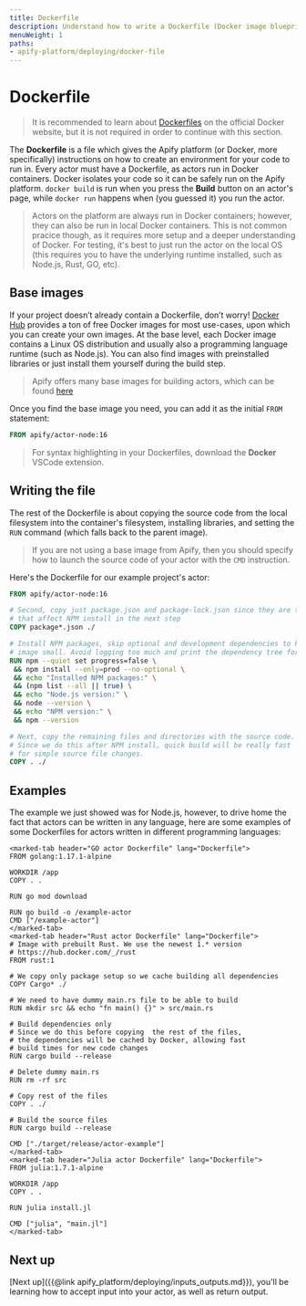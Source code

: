 ```yaml
---
title: Dockerfile
description: Understand how to write a Dockerfile (Docker image blueprint) for your project so that it can be run within a Docker container on the Apify platform.
menuWeight: 1
paths:
- apify-platform/deploying/docker-file
---
```


# [](#dockerfile) Dockerfile

> It is recommended to learn about [Dockerfiles](https://docs.docker.com/engine/reference/builder/) on the official Docker website, but it is not required in order to continue with this section.

The **Dockerfile** is a file which gives the Apify platform (or Docker, more specifically) instructions on how to create an environment for your code to run in. Every actor must have a Dockerfile, as actors run in Docker containers. Docker isolates your code so it can be safely run on the Apify platform. `docker build` is run when you press the **Build** button on an actor's page, while `docker run` happens when (you guessed it) you run the actor.

> Actors on the platform are always run in Docker containers; however, they can also be run in local Docker containers. This is not common pracice though, as it requires more setup and a deeper understanding of Docker. For testing, it's best to just run the actor on the local OS (this requires you to have the underlying runtime installed, such as Node.js, Rust, GO, etc).

## [](#base-images) Base images

If your project doesn’t already contain a Dockerfile, don’t worry! [Docker Hub](https://hub.docker.com/) provides a ton of free Docker images for most use-cases, upon which you can create your own images. At the base level, each Docker image contains a Linux OS distribution and usually also a programming language runtime (such as Node.js). You can also find images with preinstalled libraries or just install them yourself during the build step.

> Apify offers many base images for building actors, which can be found [here](https://hub.docker.com/u/apify)

Once you find the base image you need, you can add it as the initial `FROM` statement:

```Dockerfile
FROM apify/actor-node:16
```

> For syntax highlighting in your Dockerfiles, download the **Docker** VSCode extension.

## [](#writing-the-file) Writing the file

The rest of the Dockerfile is about copying the source code from the local filesystem into the container's filesystem, installing libraries, and setting the `RUN` command (which falls back to the parent image).

> If you are not using a base image from Apify, then you should specify how to launch the source code of your actor with the `CMD` instruction.

Here's the Dockerfile for our example project's actor:

```Dockerfile
FROM apify/actor-node:16

# Second, copy just package.json and package-lock.json since they are the only files
# that affect NPM install in the next step
COPY package*.json ./

# Install NPM packages, skip optional and development dependencies to keep the
# image small. Avoid logging too much and print the dependency tree for debugging
RUN npm --quiet set progress=false \
 && npm install --only=prod --no-optional \
 && echo "Installed NPM packages:" \
 && (npm list --all || true) \
 && echo "Node.js version:" \
 && node --version \
 && echo "NPM version:" \
 && npm --version

# Next, copy the remaining files and directories with the source code.
# Since we do this after NPM install, quick build will be really fast
# for simple source file changes.
COPY . ./
```

## [](#examples) Examples

The example we just showed was for Node.js, however, to drive home the fact that actors can be written in any language, here are some examples of some Dockerfiles for actors written in different programming languages:

```marked-tabs
<marked-tab header="GO actor Dockerfile" lang="Dockerfile">
FROM golang:1.17.1-alpine

WORKDIR /app
COPY . .

RUN go mod download

RUN go build -o /example-actor
CMD ["/example-actor"]
</marked-tab>
<marked-tab header="Rust actor Dockerfile" lang="Dockerfile">
# Image with prebuilt Rust. We use the newest 1.* version
# https://hub.docker.com/_/rust
FROM rust:1

# We copy only package setup so we cache building all dependencies
COPY Cargo* ./

# We need to have dummy main.rs file to be able to build
RUN mkdir src && echo "fn main() {}" > src/main.rs

# Build dependencies only
# Since we do this before copying  the rest of the files,
# the dependencies will be cached by Docker, allowing fast
# build times for new code changes
RUN cargo build --release

# Delete dummy main.rs
RUN rm -rf src

# Copy rest of the files
COPY . ./

# Build the source files
RUN cargo build --release

CMD ["./target/release/actor-example"]
</marked-tab>
<marked-tab header="Julia actor Dockerfile" lang="Dockerfile">
FROM julia:1.7.1-alpine

WORKDIR /app
COPY . .

RUN julia install.jl

CMD ["julia", "main.jl"]
</marked-tab>
```

## [](#next) Next up

[Next up]({{@link apify_platform/deploying/inputs_outputs.md}}), you'll be learning how to accept input into your actor, as well as return output.
